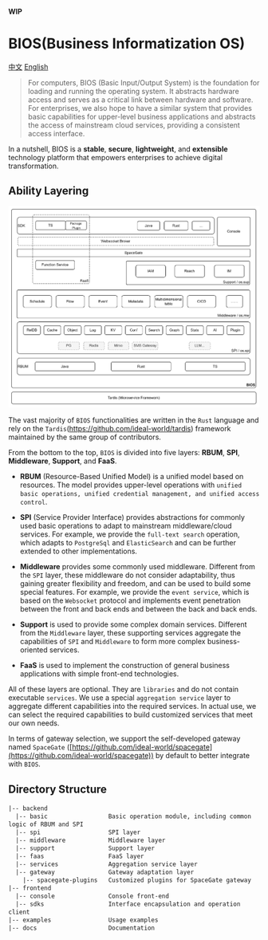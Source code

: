 **WIP**

# BIOS(Business Informatization OS)

[中文](README_CN.md)   [English](README.md)

> For computers, BIOS (Basic Input/Output System) is the foundation for loading and running the operating system. It abstracts hardware access and serves as a critical link between hardware and software.
> For enterprises, we also hope to have a similar system that provides basic capabilities for upper-level business applications and abstracts the access of mainstream cloud services, providing a consistent access interface.

In a nutshell, BIOS is a **stable**, **secure**, **lightweight**, and **extensible** technology platform that empowers enterprises to achieve digital transformation.

## Ability Layering

![architecture](architecture.png)

The vast majority of `BIOS` functionalities are written in the ``Rust`` language and rely on the ``Tardis``(https://github.com/ideal-world/tardis) framework maintained by the same group of contributors.

From the bottom to the top, ``BIOS`` is divided into five layers: **RBUM**, **SPI**, **Middleware**, **Support**, and **FaaS**.

* **RBUM** (Resource-Based Unified Model) is a unified model based on resources. The model provides upper-level operations with `unified basic operations, unified credential management, and unified access control`.

* **SPI** (Service Provider Interface) provides abstractions for commonly used basic operations to adapt to mainstream middleware/cloud services. For example, we provide the `full-text search` operation, which adapts to `PostgreSql` and `ElasticSearch` and can be further extended to other implementations.

* **Middleware** provides some commonly used middleware. Different from the `SPI` layer, these middleware do not consider adaptability, thus gaining greater flexibility and freedom, and can be used to build some special features. For example, we provide the `event service`, which is based on the `Websocket` protocol and implements event penetration between the front and back ends and between the back and back ends.

* **Support** is used to provide some complex domain services. Different from the `Middleware` layer, these supporting services aggregate the capabilities of `SPI` and `Middleware` to form more complex business-oriented services.

* **FaaS** is used to implement the construction of general business applications with simple front-end technologies.

All of these layers are optional. They are `libraries` and do not contain executable `services`. We use a special `aggregation service` layer to aggregate different capabilities into the required services. In actual use, we can select the required capabilities to build customized services that meet our own needs.

In terms of gateway selection, we support the self-developed gateway named `SpaceGate` ([https://github.com/ideal-world/spacegate](https://github.com/ideal-world/spacegate)) by default to better integrate with `BIOS`.


## Directory Structure

```
|-- backend
  |-- basic                 Basic operation module, including common logic of RBUM and SPI
  |-- spi                   SPI layer
  |-- middleware            Middleware layer
  |-- support               Support layer
  |-- faas                  FaaS layer
  |-- services              Aggregation service layer
  |-- gateway               Gateway adaptation layer
    |-- spacegate-plugins   Customized plugins for SpaceGate gateway
|-- frontend
  |-- console               Console front-end
  |-- sdks                  Interface encapsulation and operation client
|-- examples                Usage examples
|-- docs                    Documentation
```